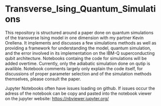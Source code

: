 # Transverse_Ising_Quantum_Simulations
This repository is structured around a paper done on quantum simulations of the transverse Ising model in one dimension with my partner
Kevin Orellena. It implements and discusses a few simulations methods as well as providing a framework for understanding the model, 
quantum simulation, and the error involved in its implementation on the IBM-Q superconducting qubit architecture. Notebooks containg the 
code for simulations will be added overtime. Currently, only the adiabatic simulation done on qutip is availible. Notebook comments largely 
only explain the code itself, for discussions of proper parameter selection and of the simulation methods themselves, please consult the paper.

Jupyter Notebooks often have issues loading on github. If issues occur the adress of the notebook can be copy and pasted into the notebook viewer on the jupyter website: https://nbviewer.jupyter.org/
